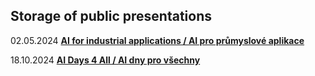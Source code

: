 ## Storage of public presentations

02.05.2024 **[AI for industrial applications / AI pro průmyslové aplikace](Presentations_VSPJ/AI_VSPJ.pdf)**

18.10.2024 **[AI Days 4 All / AI dny pro všechny](Presentations_VSPJ/AI_Days_4_All_VSPJ.pdf)**
